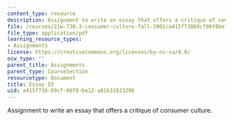 ```yaml
---
content_type: resource
description: Assignment to write an essay that offers a critique of consumer culture.
file: /courses/21w-730-3-consumer-culture-fall-2002/a415f73069cf06f8be12a81631823206_essay_iv.pdf
file_type: application/pdf
learning_resource_types:
- Assignments
license: https://creativecommons.org/licenses/by-nc-sa/4.0/
ocw_type: ''
parent_title: Assignments
parent_type: CourseSection
resourcetype: Document
title: Essay IV
uid: a415f730-69cf-06f8-be12-a81631823206
---
```

Assignment to write an essay that offers a critique of consumer culture.